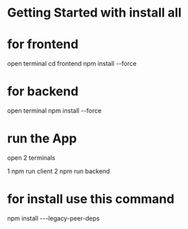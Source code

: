 # Getting Started with install all 
# for frontend 
open terminal 
cd frontend
npm install --force 
# for backend 
open terminal 
npm install --force 

# run the App
open 2 terminals

1 npm run client 
2 npm run backend 

# for install use this command 

npm install <new-library> ---legacy-peer-deps

